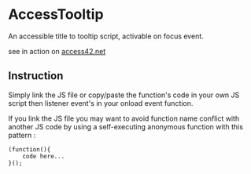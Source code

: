 AccessTooltip
=============

An accessible title to tooltip script, activable on focus event.

see in action on [access42.net](http://access42.net)

## Instruction

Simply link the JS file or copy/paste the function's code in your own JS script then listener event's in your onload event function.

If you link the JS file you may want to avoid function name conflict with another JS code by using a self-executing anonymous function with this pattern :

    (function(){
        code here...
    }();
    
